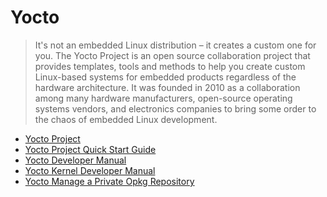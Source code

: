 Yocto
==

> It's not an embedded Linux distribution – it creates a custom one for you. The Yocto Project is an open source collaboration project that provides templates, tools and methods to help you create custom Linux-based systems for embedded products regardless of the hardware architecture. It was founded in 2010 as a collaboration among many hardware manufacturers, open-source operating systems vendors, and electronics companies to bring some order to the chaos of embedded Linux development.

- [Yocto Project](http://www.yoctoproject.org/)
- [Yocto Project Quick Start Guide]()
- [Yocto Developer Manual]()
- [Yocto Kernel Developer Manual]()
- [Yocto Manage a Private Opkg Repository](http://www.jumpnowtek.com/yocto/Managing-a-private-opkg-repository.html)